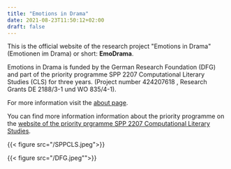 ```yaml
---
title: "Emotions in Drama"
date: 2021-08-23T11:50:12+02:00
draft: false
---
```


This is the official website of the research project "Emotions in Drama"
(Emotionen im Drama) or short: <b>EmoDrama</b>.

Emotions in Drama is funded by the German Research Foundation (DFG) and part of the priority programme SPP 2207 Computational Literary Studies (CLS) for three years. (Project number 424207618 , Research Grants DE 2188/3-1 und WO 835/4-1).

For more information visit the [about page](URL "https://emotionsindrama.github.io/about/").

You can find more information information about the priority programme on the [website of the priority prgramme SPP 2207 Computational Literary Studies](URL "https://dfg-spp-cls.github.io").

{{< figure src="/SPPCLS.jpeg">}}

{{< figure src="/DFG.jpeg"">}}